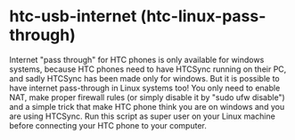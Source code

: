 htc-usb-internet (htc-linux-pass-through)
=========================================

Internet "pass through" for HTC phones is only available for windows systems, because HTC phones need to have HTCSync running on their PC, and sadly HTCSync has been made only for windows. But it is possible to have internet pass-through in Linux systems too! You only need to enable NAT, make proper firewall rules (or simply disable it by "sudo ufw disable") and a simple trick that make HTC phone think you are on windows and you are using HTCSync. Run this script as super user on your Linux machine before connecting your HTC phone to your computer.
